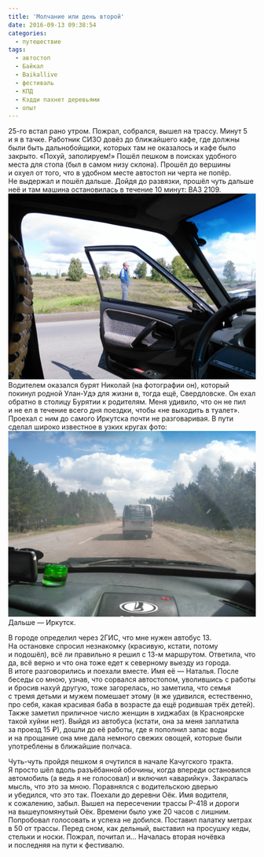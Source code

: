 ```yaml
---
title: 'Молчание или день второй'
date: 2016-09-13 09:38:54
categories:
  - путешествие
tags:
  - автостоп
  - Байкал
  - Baikallive
  - фестиваль
  - КПД
  - Кэдди пахнет деревьями
  - опыт
---
```


<nobr>25-го</nobr> встал рано утром. Пожрал, собрался, вышел на&nbsp;трассу. Минут 5
и&nbsp;я&nbsp;в&nbsp;тачке. Работник СИЗО довёз до&nbsp;ближайшего кафе, где должны были быть
дальнобойщики, которых там не&nbsp;оказалось и&nbsp;кафе было закрыто. &laquo;Похуй,
заполируем!&raquo; Пошёл пешком в&nbsp;поисках удобного места для стопа (был в&nbsp;самом низу
склона). Прошёл до&nbsp;вершины и&nbsp;охуел от&nbsp;того, что в&nbsp;удобном месте автостоп
ни&nbsp;черта не&nbsp;попёр. Не&nbsp;выдержал и&nbsp;пошёл дальше. Дойдя до&nbsp;развязки, прошёл
чуть дальше неё и&nbsp;там машина остановилась в&nbsp;течение 10&nbsp;минут: ВАЗ 2109.
![](../../../assets/images/2016-09-13-molchaniie-ili-dien'-vtoroi/IMG_20160825_121224.jpg) Водителем
оказался бурят Николай (на&nbsp;фотографии он), который покинул родной <nobr>Улан-Удэ</nobr> для
жизни в, тогда ещё, Свердловске. Он&nbsp;ехал обратно в&nbsp;столицу Бурятии к&nbsp;родителям. Меня
удивило, что он&nbsp;не&nbsp;пил и&nbsp;не&nbsp;ел&nbsp;в&nbsp;течение всего дня поездки, чтобы
&laquo;не&nbsp;выходить в&nbsp;туалет&raquo;. Проехал с&nbsp;ним до&nbsp;самого Иркутска почти
не&nbsp;разговаривая. В&nbsp;пути сделал широко известное в&nbsp;узких кругах фото:
![](../../../assets/images/2016-09-13-molchaniie-ili-dien'-vtoroi/IMG_20160825_130822.jpg)
Дальше&nbsp;&mdash; Иркутск.

В&nbsp;городе определил через 2ГИС, что мне нужен автобус 13. На&nbsp;остановке спросил незнакомку
(красивую, кстати, потому и&nbsp;подошёл), всё&nbsp;ли правильно я&nbsp;решил
с&nbsp;<nobr>13-м</nobr> маршрутом. Ответила, что да, всё верно и&nbsp;что она тоже едет
к&nbsp;северному выезду из&nbsp;города. В&nbsp;итоге разговорились и&nbsp;поехали вместе. Имя
её&nbsp;&mdash; Наталья. После беседы со&nbsp;мною, узнав, что сорвался автостопом, уволившись
с&nbsp;работы и&nbsp;бросив нахуй другую, тоже загорелась, но&nbsp;заметила, что семья с&nbsp;тремя
детьми и&nbsp;мужем помешает этому (я&nbsp;же удивился, естественно, про себя, какая красивая баба
в&nbsp;возрасте да&nbsp;ещё родившая трёх детей). Также заметил приличное число женщин
в&nbsp;хиджабах (в&nbsp;Красноярске такой хуйни нет). Выйдя из&nbsp;автобуса (кстати, она
за&nbsp;меня заплатила за&nbsp;проезд 15 &#8381;), дошли до&nbsp;её работы, где я&nbsp;пополнил
запас воды и&nbsp;на&nbsp;прощание она мне дала немного свежих овощей, которые были употреблены
в&nbsp;ближайшие полчаса.

<nobr>Чуть-чуть</nobr> пройдя пешком я&nbsp;очутился в&nbsp;начале Качугского тракта. Я&nbsp;просто
шёл вдоль разъёбанной обочины, когда впереди остановился автомобиль (а&nbsp;ведь
я&nbsp;не&nbsp;голосовал) и&nbsp;включил &laquo;аварийку&raquo;. Закралась мысль, что это
за&nbsp;мною. Поравнялся с&nbsp;водительскою дверью и&nbsp;убедился, что это так. Поехали
до&nbsp;деревни Оёк. Имя водителя, к&nbsp;сожалению, забыл. Вышел на&nbsp;пересечении трассы
<nobr>Р-418</nobr> и&nbsp;дороги на&nbsp;вышеупомянутый Оёк. Времени было уже 20 часов
с&nbsp;лишним. Попробовал голосовать и&nbsp;успеха не&nbsp;добился. Поставил палатку метрах
в&nbsp;50 от&nbsp;трассы. Перед сном, как дельный, выставил на&nbsp;просушку кеды, стельки
и&nbsp;носки. Пожрал, почитал и&hellip; Началась вторая ночёвка и&nbsp;последняя на&nbsp;пути
к&nbsp;фестивалю.

